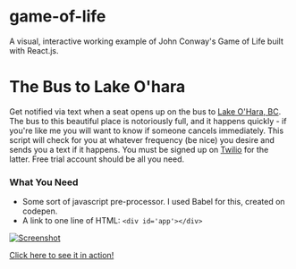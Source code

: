 # game-of-life
A visual, interactive working example of John Conway's Game of Life built with React.js.

# The Bus to Lake O'hara
Get notified via text when a seat opens up on the bus to [Lake O'Hara, BC](https://www.hikebiketravel.com/wp-content/uploads/2013/07/Lake-OHara-087-copy.jpg). The bus to this beautiful place is notoriously full, and it happens quickly - if you're like me you will want to know if someone cancels immediately. This script will check for you at whatever frequency (be nice) you desire and sends you a text if it happens. You must be signed up on [Twilio](https://www.twilio.com/) for the latter. Free trial account should be all you need.   

### What You Need

* Some sort of javascript pre-processor. I used Babel for this, created on codepen.
* A link to one line of HTML: `<div id='app'></div>`

[![Screenshot](https://i.imgur.com/25iaK8U.png)](http://www.caleswitzer.com/projects/game-of-life)

[Click here to see it in action!](http://www.caleswitzer.com/projects/game-of-life)

